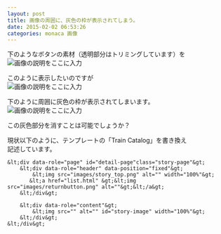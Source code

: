 ```yaml
---
layout: post
title: 画像の周囲に、灰色の枠が表示されてしまう。
date: 2015-02-02 06:53:26
categories: monaca 画像
---
```

<p>下のようなボタンの素材（透明部分はトリミングしています）を<br>
<img src="https://i.stack.imgur.com/MATUl.jpg" alt="画像の説明をここに入力"></p>

<p>このように表示したいのですが<br>
<img src="https://i.stack.imgur.com/mUTzb.jpg" alt="画像の説明をここに入力"></p>

<p>下のように周囲に灰色の枠が表示されてしまいます。<br>
<img src="https://i.stack.imgur.com/h6VbO.jpg" alt="画像の説明をここに入力"></p>

<p>この灰色部分を消すことは可能でしょうか？</p>

<p>現状以下のように、テンプレートの「Train Catalog」を書き換え<br>
記述しています。</p>

```
&lt;div data-role="page" id="detail-page"class="story-page"&gt;
    &lt;div data-role="header" data-position="fixed"&gt;
        &lt;img src="images/story_top.png" alt="" width="100%"&gt; 
       &lt;a href="list.html" &gt;&lt;img src="images/returnbutton.png" alt=""&gt;&lt;/a&gt;
    &lt;/div&gt;

    &lt;div data-role="content"&gt;
        &lt;img src="" alt="" id="story-image" width="100%"&gt;
    &lt;/div&gt;
&lt;/div&gt;
```

